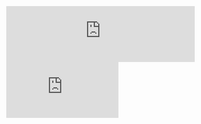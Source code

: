 <iframe src="https://flowershow.youzhidanbairu.cloudns.biz/assets/markmap" frameborder="0" width="100%" height="auto" allowfullscreen></iframe>






<iframe class="absolute top-0 left-0 w-full h-full relative pt-[35%] pb-[35%] !important" 
src="https://player.bilibili.com/player.html?aid=425754846&bvid=BV1t3411T7k6&cid=580777276&page=1&as_wide=1&high_quality=1&danmaku=0&autoplay=0" frameborder="no" scrolling="no"></iframe>












